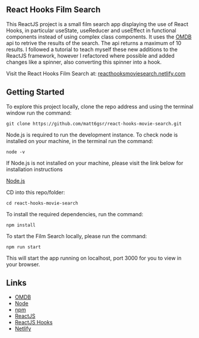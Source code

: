 ## React Hooks Film Search

This ReactJS project is a small film search app displaying the use of React Hooks, in particular useState, useReducer and useEffect in functional components instead of using complex class components. It uses the [OMDB](http://www.omdbapi.com/) api to retrive the results of the search. The api returns a maximum of 10 results. I followed a tutorial to teach myself these new additions to the ReactJS framework, however I refactored where possible and added changes like a spinner, also converting this spinner into a hook.

Visit the React Hooks Film Search at:
[reacthooksmoviesearch.netlify.com](https://reacthooksmoviesearch.netlify.com/)

## Getting Started

To explore this project locally, clone the repo address and using the terminal window run the command:

```
git clone https://github.com/matt6gsr/react-hooks-movie-search.git
```

Node.js is required to run the development instance. To check node is installed on your machine, in the terminal run the command:

```
node -v
```

If Node.js is not installed on your machine, please visit the link below for installation instructions

[Node.js](https://nodejs.org/en/download/)

CD into this repo/folder:

```
cd react-hooks-movie-search
```

To install the required dependencies, run the command:

```
npm install
```

To start the Film Search locally, please run the command:

```
npm run start
```

This will start the app running on localhost, port 3000 for you to view in your browser.

## Links

- [OMDB](http://www.omdbapi.com/)
- [Node](https://nodejs.org/en/)
- [npm](https://www.npmjs.com/)
- [ReactJS](https://reactjs.org/)
- [ReactJS Hooks](https://reactjs.org/docs/hooks-intro.html)
- [Netlify](https://www.netlify.com/)
